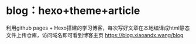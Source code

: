 # blog：hexo+theme+article

利用github pages + Hexo搭建的学习博客，每次写好文章在本地编译成html静态文件上传仓库，访问域名即可看到博客主页 https://blog.xiaoandx.wang/blog